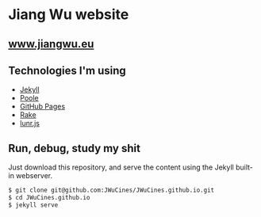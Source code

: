 # Jiang Wu website
## www.jiangwu.eu

## Technologies I'm using
- [Jekyll](http://jekyllrb.com/)
- [Poole](https://github.com/poole/poole)
- [GitHub Pages](https://pages.github.com/)
- [Rake](https://github.com/ruby/rake)
- [lunr.js](http://lunrjs.com/)

## Run, debug, study my shit
Just download this repository, and serve the content using the Jekyll built-in webserver.

```bash
$ git clone git@github.com:JWuCines/JWuCines.github.io.git
$ cd JWuCines.github.io
$ jekyll serve
```

